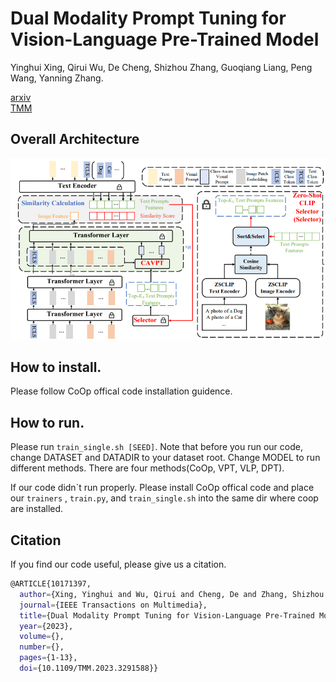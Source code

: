 # Dual Modality Prompt Tuning for Vision-Language Pre-Trained Model
Yinghui Xing, Qirui Wu, De Cheng, Shizhou Zhang, Guoqiang Liang, Peng Wang, Yanning Zhang.

[arxiv](https://arxiv.org/abs/2208.08340)  
[TMM](https://ieeexplore.ieee.org/abstract/document/10171397)


## Overall Architecture
![pic](./image/architecture.png)

## How to install.

Please follow CoOp offical code installation guidence.

## How to run.

Please run `train_single.sh [SEED]`. Note that before you run our code, change DATASET and DATADIR to your dataset root. Change MODEL to run different methods. 
There are four methods(CoOp, VPT, VLP, DPT).

If our code didn\`t run properly. Please install CoOp offical code and place our `trainers` , `train.py`, and `train_single.sh` into the same dir where coop are installed. 

## Citation
If you find our code useful, please give us a citation.
```bash
@ARTICLE{10171397,
  author={Xing, Yinghui and Wu, Qirui and Cheng, De and Zhang, Shizhou and Liang, Guoqiang and Wang, Peng and Zhang., Yanning},
  journal={IEEE Transactions on Multimedia}, 
  title={Dual Modality Prompt Tuning for Vision-Language Pre-Trained Model}, 
  year={2023},
  volume={},
  number={},
  pages={1-13},
  doi={10.1109/TMM.2023.3291588}}
```
